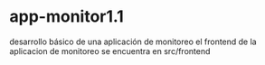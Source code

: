 # app-monitor1.1
desarrollo básico de una aplicación de monitoreo
el frontend de la aplicacion de monitoreo se encuentra en src/frontend
